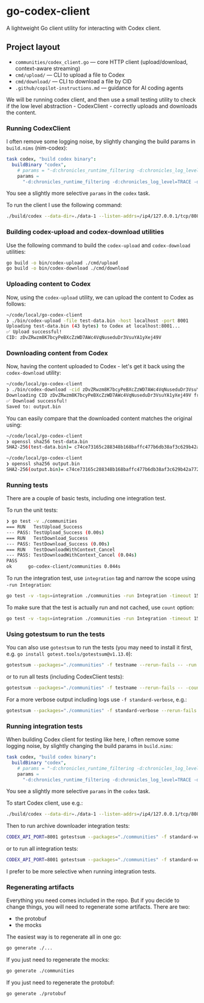 # go-codex-client

A lightweight Go client utility for interacting with Codex client.

## Project layout
- `communities/codex_client.go` — core HTTP client (upload/download, context-aware streaming)
- `cmd/upload/` — CLI to upload a file to Codex
- `cmd/download/` — CLI to download a file by CID
- `.github/copilot-instructions.md` — guidance for AI coding agents

We will be running codex client, and then use a small testing utility to check if the low level abstraction - CodexClient - correctly uploads and downloads the content.

### Running CodexClient

I often remove some logging noise, by slightly changing the build
params in `build.nims` (nim-codex):

```nim
task codex, "build codex binary":
  buildBinary "codex",
    # params = "-d:chronicles_runtime_filtering -d:chronicles_log_level=TRACE"
    params =
      "-d:chronicles_runtime_filtering -d:chronicles_log_level=TRACE -d:chronicles_enabled_topics:restapi:TRACE,node:TRACE"
```

You see a slightly more selective `params` in the `codex` task.

To run the client I use the following command:

```bash
./build/codex --data-dir=./data-1 --listen-addrs=/ip4/127.0.0.1/tcp/8081 --api-port=8001 --nat=none --disc-port=8091 --log-level=TRACE
```

### Building codex-upload and codex-download utilities

Use the following command to build the `codex-upload` and `codex-download` utilities:

```bash
go build -o bin/codex-upload ./cmd/upload
go build -o bin/codex-download ./cmd/download
```
### Uploading content to Codex

Now, using the `codex-upload` utility, we can upload the content to Codex as follows:

```bash
~/code/local/go-codex-client
❯ ./bin/codex-upload -file test-data.bin -host localhost -port 8001
Uploading test-data.bin (43 bytes) to Codex at localhost:8001...
✅ Upload successful!
CID: zDvZRwzm8K7bcyPeBXcZzWD7AWc4VqNuseduDr3VsuYA1yXej49V
```

### Downloading content from Codex

Now, having the content uploaded to Codex - let's get it back using the `codex-download` utility:

```bash
~/code/local/go-codex-client
❯ ./bin/codex-download -cid zDvZRwzm8K7bcyPeBXcZzWD7AWc4VqNuseduDr3VsuYA1yXej49V -file output.bin -host localhost -port 8001
Downloading CID zDvZRwzm8K7bcyPeBXcZzWD7AWc4VqNuseduDr3VsuYA1yXej49V from Codex at localhost:8001...
✅ Download successful!
Saved to: output.bin
```

You can easily compare that the downloaded content matches the original using:

```bash
~/code/local/go-codex-client
❯ openssl sha256 test-data.bin
SHA2-256(test-data.bin)= c74ce73165c288348b168baffc477b6db38af3c629b42a7725c35d99d400d992

~/code/local/go-codex-client
❯ openssl sha256 output.bin
SHA2-256(output.bin)= c74ce73165c288348b168baffc477b6db38af3c629b42a7725c35d99d400d992
```

### Running tests

There are a couple of basic tests, including one integration test.

To run the unit tests:

```bash
❯ go test -v ./communities
=== RUN   TestUpload_Success
--- PASS: TestUpload_Success (0.00s)
=== RUN   TestDownload_Success
--- PASS: TestDownload_Success (0.00s)
=== RUN   TestDownloadWithContext_Cancel
--- PASS: TestDownloadWithContext_Cancel (0.04s)
PASS
ok  	go-codex-client/communities	0.044s
```

To run the integration test, use `integration` tag and narrow the scope using `-run Integration`:

```bash
go test -v -tags=integration ./communities -run Integration -timeout 15s
```

To make sure that the test is actually run and not cached, use `count` option:

```bash
go test -v -tags=integration ./communities -run Integration -timeout 15s -count 1
```

### Using gotestsum to run the tests

You can also use `gotestsum` to run the tests (you may need to install it first, e.g. `go install gotest.tools/gotestsum@v1.13.0`):

```bash
gotestsum --packages="./communities" -f testname --rerun-fails -- -run "TestCodexArchiveDownloaderSuite" -count 1
```

or to run all tests (including CodexClient tests):

```bash
gotestsum --packages="./communities" -f testname --rerun-fails -- -count 1
```

For a more verbose output including logs use `-f standard-verbose`, e.g.:

```bash
gotestsum --packages="./communities" -f standard-verbose --rerun-fails -- -run "TestCodexArchiveDownloaderSuite" -v -count 1
```

### Running integration tests

When building Codex client for testing like here, I often remove some logging noise, by slightly changing the build params in `build.nims`:

```nim
task codex, "build codex binary":
  buildBinary "codex",
    # params = "-d:chronicles_runtime_filtering -d:chronicles_log_level=TRACE"
    params =
      "-d:chronicles_runtime_filtering -d:chronicles_log_level=TRACE -d:chronicles_enabled_topics:restapi:TRACE,node:TRACE"
```

You see a slightly more selective `params` in the `codex` task.

To start Codex client, use e.g.:

```bash
./build/codex --data-dir=./data-1 --listen-addrs=/ip4/127.0.0.1/tcp/8081 --api-port=8001 --nat=none --disc-port=8091 --log-level=TRACE
```

Then to run archive downloader integration tests:

```bash
CODEX_API_PORT=8001 gotestsum --packages="./communities" -f standard-verbose --rerun-fails -- -tags=integration -run "TestCodexArchiveDownloaderIntegrationSuite" -v -count 1
```

or to run all integration tests:

```bash
CODEX_API_PORT=8001 gotestsum --packages="./communities" -f standard-verbose --rerun-fails -- -tags=integration -v -count 1 -run Integration
```

I prefer to be more selective when running integration tests.


### Regenerating artifacts

Everything you need comes included in the repo. But if you decide to change things,
you will need to regenerate some artifacts. There are two:

- the protobuf
- the mocks

The easiest way is to regenerate all in one go:

```bash
go generate ./...
```

If you just need to regenerate the mocks:

```bash
go generate ./communities
```

If you just need to regenerate the protobuf:

```bash
go generate ./protobuf
```
